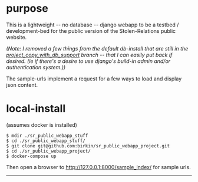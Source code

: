 # purpose

This is a lightweight -- no database -- django webapp to be a testbed / development-bed for the public version of the Stolen-Relations public website.

_(Note: I removed a few things from the default db-install that are still in the [project_copy_with_db_support](https://github.com/birkin/sr_public_webapp_project/tree/project_copy_with_db_support) branch -- that I can easily put back if desired. (ie if there's a desire to use django's build-in admin and/or authentication system.))_

The sample-urls implement a request for a few ways to load and display json content.


# local-install

(assumes docker is installed)

```
$ mdir ./sr_public_webapp_stuff
$ cd ./sr_public_webapp_stuff/
$ git clone git@github.com:birkin/sr_public_webapp_project.git
$ cd ./sr_public_webapp_project/
$ docker-compose up
```

Then open a browser to <http://127.0.0.1:8000/sample_index/> for sample urls.

---